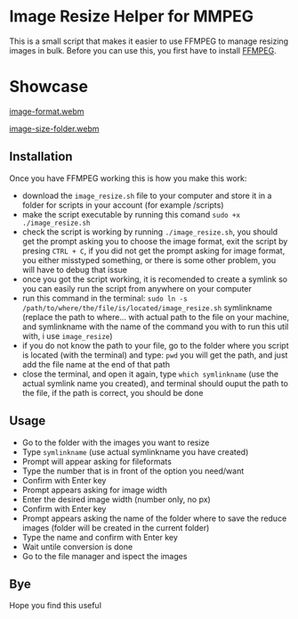 # Image Resize Helper for MMPEG

This is a small script that makes it easier to use FFMPEG to manage resizing images in bulk. Before you can use this, you first have to install [FFMPEG](https://ffmpeg.org/).

# Showcase
[image-format.webm](https://user-images.githubusercontent.com/53581066/210546652-ba69340e-9850-470b-a7e9-431d25a137f2.webm)

[image-size-folder.webm](https://user-images.githubusercontent.com/53581066/210546729-2c63854a-34eb-4814-a276-921f41045364.webm)

## Installation
Once you have FFMPEG working this is how you make this work:
- download the `image_resize.sh` file to your computer and store it in a folder for scripts in your account (for example <username>/scripts)
- make the script executable by running this comand `sudo +x ./image_resize.sh`
- check the script is working by running `./image_resize.sh`, you should get the prompt asking you to choose the image format, exit the script by presing `CTRL + C`, if you did not get the prompt asking for image format, you either misstyped something, or there is some other problem, you will have to debug that issue
- once you got the script working, it is recomended to create a symlink so you can easily run the script from anywhere on your computer
- run this command in the terminal: `sudo ln -s /path/to/where/the/file/is/located/image_resize.sh` symlinkname (replace the path to where... with actual path to the file on your machine, and symlinkname with the name of the command you with to run this util with, i use `image_resize`)
- if you do not know the path to your file, go to the folder where you script is located (with the terminal) and type: `pwd` you will get the path, and just add the file name at the end of that path
- close the terminal, and open it again, type `which symlinkname` (use the actual symlink name you created), and terminal should ouput the path to the file, if the path is correct, you should be done

## Usage
- Go to the folder with the images you want to resize
- Type `symlinkname` (use actual symlinkname you have created)
- Prompt will appear asking for fileformats
- Type the number that is in front of the option you need/want
- Confirm with Enter key
- Prompt appears asking for image width
- Enter the desired image width (number only, no px)
- Confirm with Enter key
- Prompt appears asking the name of the folder where to save the reduce images (folder will be created in the current folder)
- Type the name and confirm with Enter key
- Wait untile conversion is done
- Go to the file manager and ispect the images

## Bye
Hope you find this useful
